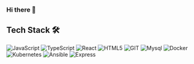 ### Hi there 👋
<h2> Tech Stack 🛠 </h2>


<img alt="JavaScript" src ="https://img.shields.io/badge/JavaScript-yellow.svg?&style=for-the-badge&logo=JavaScript&logoColor=white"/>
<img alt="TypeScript" src ="https://img.shields.io/badge/TypeScript-blue.svg?&style=for-the-badge&logo=TypeScript&logoColor=white"/>
<img alt="React" src ="https://img.shields.io/badge/React-blue.svg?&style=for-the-badge&logo=React&logoColor=white"/>
<img alt="HTML5" src ="https://img.shields.io/badge/HTML5-orange.svg?&style=for-the-badge&logo=HTML5&logoColor=white"/>
<img alt="GIT" src ="https://img.shields.io/badge/GIT-red.svg?&style=for-the-badge&logo=GIT&logoColor=white"/>
<img alt="Mysql" src ="https://img.shields.io/badge/Mysql-blue.svg?&style=for-the-badge&logo=Mysql&logoColor=white"/>
<img alt="Docker" src ="https://img.shields.io/badge/Docker-blue.svg?&style=for-the-badge&logo=Docker&logoColor=white"/>
<img alt="Kubernetes" src ="https://img.shields.io/badge/Kubernetes-blue.svg?&style=for-the-badge&logo=Kubernetes&logoColor=white"/>
<img alt="Ansible" src ="https://img.shields.io/badge/Ansible-black.svg?&style=for-the-badge&logo=Ansible&logoColor=white"/>
<img alt="Express" src ="https://img.shields.io/badge/Express-green.svg?&style=for-the-badge&logo=Express&logoColor=white"/>
<!--
**woojinShim/woojinShim** is a ✨ _special_ ✨ repository because its `README.md` (this file) appears on your GitHub profile.

Here are some ideas to get you started:

- 🔭 I’m currently working on ...
- 🌱 I’m currently learning ...
- 👯 I’m looking to collaborate on ...
- 🤔 I’m looking for help with ...
- 💬 Ask me about ...
- 📫 How to reach me: ...
- 😄 Pronouns: ...
- ⚡ Fun fact: ...
-->
